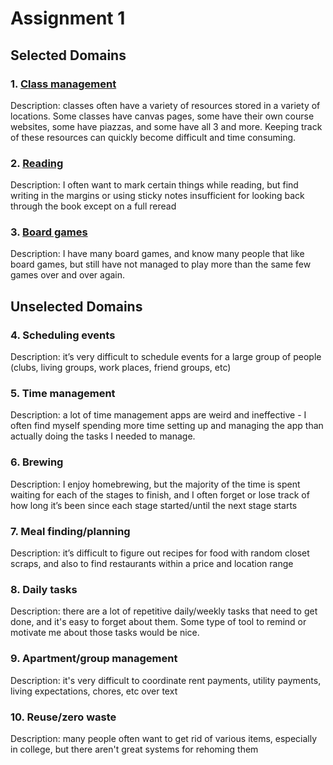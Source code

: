 # Assignment 1

## Selected Domains


### 1. [Class management](class_management.md)
Description: classes often have a variety of resources stored in a variety of locations. Some classes have canvas pages, some have their own course websites, some have piazzas, and some have all 3 and more. Keeping track of these resources can quickly become difficult and time consuming. 
 
### 2. [Reading](reading.md)
Description: I often want to mark certain things while reading, but find writing in the margins or using sticky notes insufficient for looking back through the book except on a full reread

### 3. [Board games](board_games.md)
Description: I have many board games, and know many people that like board games, but still have not managed to play more than the same few games over and over again.  

## Unselected Domains

### 4. Scheduling events 
Description: it’s very difficult to schedule events for a large group of people (clubs, living groups, work places, friend groups, etc)

### 5. Time management
Description: a lot of time management apps are weird and ineffective - I often find myself spending more time setting up and managing the app than actually doing the tasks I needed to manage.

### 6. Brewing 
Description: I enjoy homebrewing, but the majority of the time is spent waiting for each of the stages to finish, and I often forget or lose track of how long it’s been since each stage started/until the next stage starts

### 7. Meal finding/planning
Description: it’s difficult to figure out recipes for food with random closet scraps, and also to find restaurants within a price and location range

### 8. Daily tasks
Description: there are a lot of repetitive daily/weekly tasks that need to get done, and it's easy to forget about them. Some type of tool to remind or motivate me about those tasks would be nice. 

### 9. Apartment/group management
Description: it's very difficult to coordinate rent payments, utility payments, living expectations, chores, etc over text

### 10. Reuse/zero waste
Description: many people often want to get rid of various items, especially in college, but there aren't great systems for rehoming them
